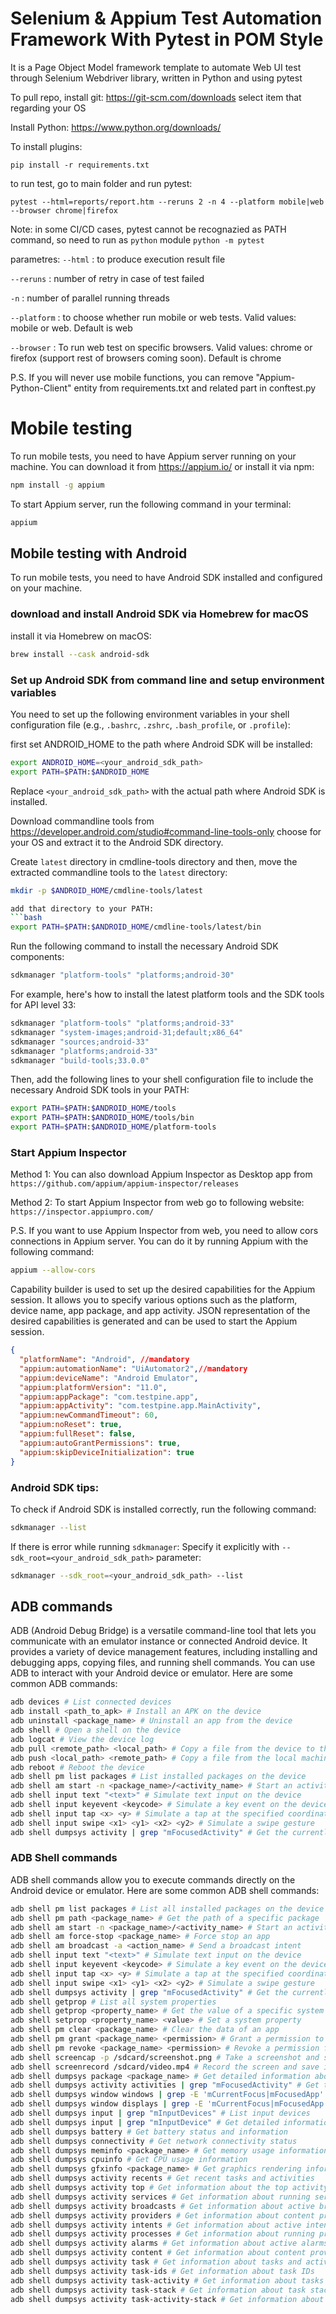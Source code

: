 # Selenium & Appium Test Automation Framework With Pytest in POM Style

It is a Page Object Model framework template to automate Web UI test through Selenium Webdriver library, written in Python and using pytest

To pull repo, install git:
https://git-scm.com/downloads
select item that regarding your OS

Install Python:
https://www.python.org/downloads/

To install plugins:

    pip install -r requirements.txt

to run test, go to main folder and run pytest:

    pytest --html=reports/report.htm --reruns 2 -n 4 --platform mobile|web --browser chrome|firefox

Note: in some CI/CD cases, pytest cannot be recognazied as PATH command, so need to run as `python` module
`python -m pytest`

parametres:
`--html` : to produce execution result file

`--reruns` : number of retry in case of test failed

`-n` : number of parallel running threads

`--platform` : to choose whether run mobile or web tests. Valid values: mobile or web. Default is web

`--browser` : To run web test on specific browsers. Valid values: chrome or firefox (support rest of browsers coming soon). Default is chrome

P.S. If you will never use mobile functions, you can remove "Appium-Python-Client" entity from requirements.txt and related part in conftest.py

# Mobile testing
To run mobile tests, you need to have Appium server running on your machine. You can download it from https://appium.io/
or install it via npm:
```bash
npm install -g appium
```

To start Appium server, run the following command in your terminal:
```bash
appium
``` 
## Mobile testing with Android
To run mobile tests, you need to have Android SDK installed and configured on your machine. 

### download and install Android SDK via Homebrew for macOS
install it via Homebrew on macOS:
```bash
brew install --cask android-sdk
``` 
### Set up Android SDK from command line and setup environment variables
You need to set up the following environment variables in your shell configuration file (e.g., `.bashrc`, `.zshrc`, `.bash_profile`, or `.profile`):

first set ANDROID_HOME to the path where Android SDK will be installed:
```bash
export ANDROID_HOME=<your_android_sdk_path>
export PATH=$PATH:$ANDROID_HOME
```
Replace `<your_android_sdk_path>` with the actual path where Android SDK is installed.

Download commandline tools from https://developer.android.com/studio#command-line-tools-only
choose for your OS and extract it to the Android SDK directory.

Create `latest` directory in cmdline-tools directory and then, move the extracted commandline tools to the `latest` directory:

```bash
mkdir -p $ANDROID_HOME/cmdline-tools/latest
```

```bash
add that directory to your PATH:
```bash
export PATH=$PATH:$ANDROID_HOME/cmdline-tools/latest/bin
```

Run the following command to install the necessary Android SDK components:
```bash
sdkmanager "platform-tools" "platforms;android-30"
```

For example, here's how to install the latest platform tools and the SDK tools for API level 33:
```bash
sdkmanager "platform-tools" "platforms;android-33"
sdkmanager "system-images;android-31;default;x86_64"
sdkmanager "sources;android-33"
sdkmanager "platforms;android-33"
sdkmanager "build-tools;33.0.0"
```

Then, add the following lines to your shell configuration file to include the necessary Android SDK tools in your PATH:
```bash
export PATH=$PATH:$ANDROID_HOME/tools
export PATH=$PATH:$ANDROID_HOME/tools/bin
export PATH=$PATH:$ANDROID_HOME/platform-tools
```

### Start Appium Inspector

Method 1: You can also download Appium Inspector as Desktop app from `https://github.com/appium/appium-inspector/releases`

Method 2: To start Appium Inspector from web go to following website:
`https://inspector.appiumpro.com/`

P.S. If you want to use Appium Inspector from web, you need to allow cors connections in Appium server. You can do it by running Appium with the following command:
```bash
appium --allow-cors
``` 
Capability builder is used to set up the desired capabilities for the Appium session. It allows you to specify various options such as the platform, device name, app package, and app activity.
JSON representation of the desired capabilities is generated and can be used to start the Appium session.
```json
{
  "platformName": "Android", //mandatory
  "appium:automationName": "UiAutomator2",//mandatory
  "appium:deviceName": "Android Emulator",
  "appium:platformVersion": "11.0",
  "appium:appPackage": "com.testpine.app",
  "appium:appActivity": "com.testpine.app.MainActivity",
  "appium:newCommandTimeout": 60,
  "appium:noReset": true,
  "appium:fullReset": false,
  "appium:autoGrantPermissions": true,
  "appium:skipDeviceInitialization": true
}
```

### Android SDK tips:
To check if Android SDK is installed correctly, run the following command:
```bash
sdkmanager --list
```

If there is error while running `sdkmanager`:
Specify it explicitly with `--sdk_root=<your_android_sdk_path>` parameter:
```bash
sdkmanager --sdk_root=<your_android_sdk_path> --list
```

## ADB commands
ADB (Android Debug Bridge) is a versatile command-line tool that lets you communicate with an emulator instance or connected Android device. It provides a variety of device management features, including installing and debugging apps, copying files, and running shell commands.
You can use ADB to interact with your Android device or emulator. Here are some common ADB commands:
```bash
adb devices # List connected devices
adb install <path_to_apk> # Install an APK on the device
adb uninstall <package_name> # Uninstall an app from the device
adb shell # Open a shell on the device
adb logcat # View the device log
adb pull <remote_path> <local_path> # Copy a file from the device to the local machine
adb push <local_path> <remote_path> # Copy a file from the local machine to the device
adb reboot # Reboot the device
adb shell pm list packages # List installed packages on the device
adb shell am start -n <package_name>/<activity_name> # Start an activity in an app "com.testpine.app/.MainActivity" 
adb shell input text "<text>" # Simulate text input on the device
adb shell input keyevent <keycode> # Simulate a key event on the device
adb shell input tap <x> <y> # Simulate a tap at the specified coordinates
adb shell input swipe <x1> <y1> <x2> <y2> # Simulate a swipe gesture
adb shell dumpsys activity | grep "mFocusedActivity" # Get the currently focused activity
``` 
### ADB Shell commands
ADB shell commands allow you to execute commands directly on the Android device or emulator. Here are some common ADB shell commands:
```bash
adb shell pm list packages # List all installed packages on the device
adb shell pm path <package_name> # Get the path of a specific package
adb shell am start -n <package_name>/<activity_name> # Start an activity in an app
adb shell am force-stop <package_name> # Force stop an app
adb shell am broadcast -a <action_name> # Send a broadcast intent
adb shell input text "<text>" # Simulate text input on the device
adb shell input keyevent <keycode> # Simulate a key event on the device
adb shell input tap <x> <y> # Simulate a tap at the specified coordinates
adb shell input swipe <x1> <y1> <x2> <y2> # Simulate a swipe gesture
adb shell dumpsys activity | grep "mFocusedActivity" # Get the currently focused activity
adb shell getprop # List all system properties
adb shell getprop <property_name> # Get the value of a specific system property
adb shell setprop <property_name> <value> # Set a system property
adb shell pm clear <package_name> # Clear the data of an app
adb shell pm grant <package_name> <permission> # Grant a permission to an app
adb shell pm revoke <package_name> <permission> # Revoke a permission from an app
adb shell screencap -p /sdcard/screenshot.png # Take a screenshot and save it to the device
adb shell screenrecord /sdcard/video.mp4 # Record the screen and save it to the device
adb shell dumpsys package <package_name> # Get detailed information about a specific package
adb shell dumpsys activity activities | grep "mFocusedActivity" # Get the currently focused activity
adb shell dumpsys window windows | grep -E 'mCurrentFocus|mFocusedApp' # Get the currently focused window
adb shell dumpsys window displays | grep -E 'mCurrentFocus|mFocusedApp' # Get the currently focused window
adb shell dumpsys input | grep "mInputDevices" # List input devices
adb shell dumpsys input | grep "mInputDevice" # Get detailed information about input devices
adb shell dumpsys battery # Get battery status and information
adb shell dumpsys connectivity # Get network connectivity status
adb shell dumpsys meminfo <package_name> # Get memory usage information for a specific package
adb shell dumpsys cpuinfo # Get CPU usage information
adb shell dumpsys gfxinfo <package_name> # Get graphics rendering information for a specific package
adb shell dumpsys activity recents # Get recent tasks and activities
adb shell dumpsys activity top # Get information about the top activity
adb shell dumpsys activity services # Get information about running services
adb shell dumpsys activity broadcasts # Get information about active broadcasts
adb shell dumpsys activity providers # Get information about content providers
adb shell dumpsys activity intents # Get information about active intents
adb shell dumpsys activity processes # Get information about running processes
adb shell dumpsys activity alarms # Get information about active alarms
adb shell dumpsys activity content # Get information about content providers
adb shell dumpsys activity task # Get information about tasks and activities
adb shell dumpsys activity task-ids # Get information about task IDs
adb shell dumpsys activity task-activity # Get information about tasks and activities
adb shell dumpsys activity task-stack # Get information about task stacks
adb shell dumpsys activity task-activity-stack # Get information about task activity stacks
